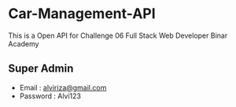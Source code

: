# Car-Management-API
This is a Open API for Challenge 06 Full Stack Web Developer Binar Academy

## Super Admin
 - Email : alviriza@gmail.com
 - Password : Alvi123
